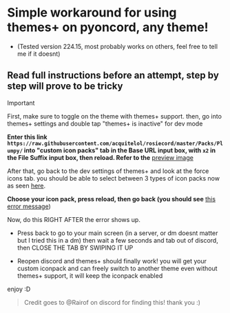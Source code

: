 # Simple workaround for using themes+ on pyoncord, any theme!

- (Tested version 224.15, most probably works on others, feel free to tell me if it doesnt)

## Read full instructions before an attempt, step by step will prove to be tricky
   > [!IMPORTANT]
> First, make sure to toggle on the theme with themes+ support. then, go into themes+ settings and double tap "themes+ is inactive" for dev mode
>
**Enter this link ```https://raw.githubusercontent.com/acquitelol/rosiecord/master/Packs/Plumpy/``` into "custom icon packs" tab in the Base URL input box, with ```x2``` in the File Suffix input box, then reload. Refer to the**
 [preview image](https://github.com/rennpy/pyonthemesplusfix/assets/158360149/d3feeef1-4b6c-43a2-a161-dddbe1cb24f9)

 
 
 
 
After that, go back to the dev settings of themes+ and look at the force icons tab. you should be able to select between 3 types of icon packs now as seen 
 [here](https://github.com/rennpy/pyonthemesplusfix/assets/158360149/6622e96d-b25b-43d5-bcce-77afc68798c3). 
 
 **Choose your icon pack, press reload, then go back (you should see** [this error message](https://github.com/rennpy/pyonthemesplusfix/assets/158360149/8bb42f45-568c-4b56-9c96-54840a924d51))

Now, do this RIGHT AFTER the error shows up.
- Press back to go to your main screen (in a server, or dm doesnt matter but I tried this in a dm) then wait a few seconds and tab out of discord, then CLOSE THE TAB BY SWIPING IT UP

 - Reopen discord and themes+ should finally work! you will get your custom iconpack and can freely switch to another theme even without themes+ support, it will keep the iconpack enabled 

enjoy :D

> Credit goes to @Rairof on discord for finding this! thank you :)
